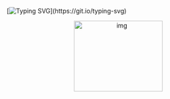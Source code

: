 [![Typing SVG](https://readme-typing-svg.demolab.com?font=Fira+Code&pause=1000&repeat=true&random=false&width=435&lines=Moin!;I+am+Darya!)](https://git.io/typing-svg)


<div align='center'>
  <img src="https://i.giphy.com/media/v1.Y2lkPTc5MGI3NjExaWx0YXRpcHVlYTg5ams1M2V1YWlpbndhM2Q3ODU5eWI2bzlhbzE2aiZlcD12MV9pbnRlcm5hbF9naWZfYnlfaWQmY3Q9Zw/mCRJDo24UvJMA/giphy.gif" width="200" height="160" frameBorder="0" alt='img'/>
</div>

